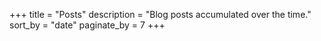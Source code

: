 +++
title = "Posts"
description = "Blog posts accumulated over the time."
sort_by = "date"
paginate_by = 7
+++
